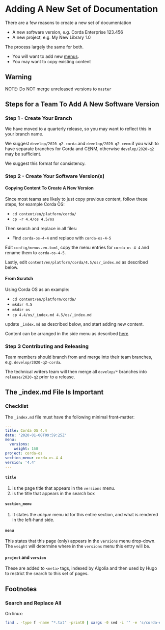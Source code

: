 # Adding A New Set of Documentation

There are a few reasons to create a new set of documentation

* A new software version, e.g. Corda Enterprise 123.456
* A new project, e.g. My New Library 1.0

The process largely the same for both.

* You will want to add new [menus](hugo-menus.md).
* You may want to copy existing content

## Warning

NOTE:  Do NOT merge unreleased versions to `master`

## Steps for a Team To Add A New Software Version

### Step 1 - Create Your Branch

We have moved to a quarterly release, so you may want to reflect this in your branch name.

We suggest `develop/2020-q2-corda` and `develop/2020-q2-cenm` if you wish to have separate branches for Corda and CENM, otherwise `develop/2020-q2` may be sufficient.

We suggest this format for consistency.

### Step 2 - Create Your Software Version(s)

#### Copying Content To Create A New Version

Since most teams are likely to just copy previous content, follow these steps, for example Corda OS:

* `cd content/en/platform/corda/`
* `cp -r 4.4/os 4.5/os`

Then search and replace in all files:

* Find `corda-os-4-4` and replace with `corda-os-4-5`

Edit `config/menus.en.toml`, copy the menu entries for `corda-os-4-4` and rename them to `corda-os-4-5`.

Lastly, edit `content/en/platform/corda/4.5/os/_index.md` as described below.

#### From Scratch

Using Corda OS as an example:

* `cd content/en/platform/corda/`
* `mkdir 4.5`
* `mkdir os`
* `cp 4.4/os/_index.md 4.5/os/_index.md`

update `_index.md` as described below, and start adding new content.

Content can be arranged in the side menu as described [here](hugo-menus.md).

### Step 3 Contributing and Releasing

Team members should branch from and merge into their team branches, e.g. `develop/2020-q2-corda`.

The technical writers team will then merge all `develop/*` branches into `release/2020-q2` prior to a release.

## The _index.md File Is Important

### Checklist

The `_index.md` file must have the following minimal front-matter:

```yaml
---
title: Corda OS 4.4
date: '2020-01-08T09:59:25Z'
menu:
  versions:
    weight: 160
project: corda-os
section_menu: corda-os-4-4
version: '4.4'
---
```

#### `title`

1. is the page title that appears in the `versions` menu.
2. is the title that appears in the search box

#### `section_menu`

1. It states the *unique* menu id for this entire section, and what is rendered in the left-hand side.

#### `menu`

This states that this page (only) appears in the `versions` menu drop-down.  The `weight` will determine where in the `versions` menu this entry will be.

#### `project` and `version`

These are added to `<meta>` tags, indexed by Algolia and then used by Hugo to restrict the search to this set of pages.

## Footnotes

### Search and Replace All

On linux:

```bash
find . -type f -name "*.txt" -print0 | xargs -0 sed -i '' -e 's/corda-os-4-4/corda-os-4-5/g'
```
